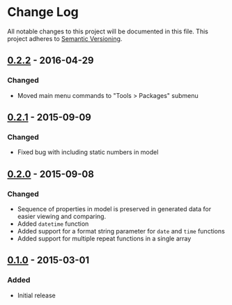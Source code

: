 # Change Log
All notable changes to this project will be documented in this file.
This project adheres to [Semantic Versioning](http://semver.org/).

## [0.2.2] - 2016-04-29
### Changed
- Moved main menu commands to "Tools > Packages" submenu

## [0.2.1] - 2015-09-09
### Changed
- Fixed bug with including static numbers in model

## [0.2.0] - 2015-09-08
### Changed
- Sequence of properties in model is preserved in generated data for easier viewing and comparing.
- Added `datetime` function
- Added support for a format string parameter for `date` and `time` functions
- Added support for multiple repeat functions in a single array

## [0.1.0] - 2015-03-01
### Added
- Initial release


[0.2.2]: https://github.com/blcook223/DummyData/compare/0.2.1...0.2.2
[0.2.1]: https://github.com/blcook223/DummyData/compare/0.2.0...0.2.1
[0.2.0]: https://github.com/blcook223/DummyData/compare/0.1.0...0.2.0
[0.1.0]: https://github.com/blcook223/DummyData/tree/0.1.0
